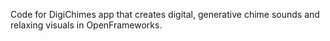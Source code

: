 Code for DigiChimes app that creates digital, generative chime sounds and relaxing visuals in OpenFrameworks.

